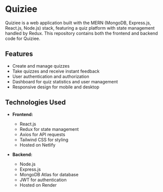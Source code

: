 # Quiziee
 
Quiziee is a web application built with the MERN (MongoDB, Express.js, React.js, Node.js) stack, featuring a quiz platform with state management handled by Redux. This repository contains both the frontend and backend code for Quiziee.

## Features

- Create and manage quizzes     
- Take quizzes and receive instant feedback    
- User authentication and authorization    
- Dashboard for quiz statistics and user management
- Responsive design for mobile and desktop

## Technologies Used

- **Frontend:**
  - React.js
  - Redux for state management
  - Axios for API requests
  - Tailwind CSS for styling
  - Hosted on Netlify

- **Backend:**
  - Node.js
  - Express.js
  - MongoDB Atlas for database
  - JWT for authentication
  - Hosted on Render
